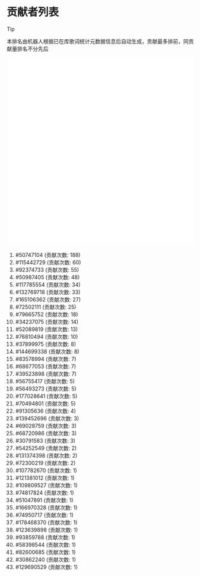 # 贡献者列表

> [!TIP]
> 本排名由机器人根据已在库歌词统计元数据信息后自动生成，贡献最多排前，同贡献量排名不分先后

![贡献者头像画廊](./CONTRIBUTORS.svg)

1. #50747104 (贡献次数: 188)
2. #115442729 (贡献次数: 60)
3. #92374733 (贡献次数: 55)
4. #50987405 (贡献次数: 48)
5. #117785554 (贡献次数: 34)
6. #132769718 (贡献次数: 33)
7. #165106362 (贡献次数: 27)
8. #72502111 (贡献次数: 25)
9. #79665752 (贡献次数: 18)
10. #34237075 (贡献次数: 14)
11. #52089819 (贡献次数: 13)
12. #76810494 (贡献次数: 10)
13. #37899975 (贡献次数: 8)
14. #144699338 (贡献次数: 8)
15. #83578994 (贡献次数: 7)
16. #68677053 (贡献次数: 7)
17. #39523898 (贡献次数: 7)
18. #56755417 (贡献次数: 5)
19. #56493273 (贡献次数: 5)
20. #177028641 (贡献次数: 5)
21. #70494801 (贡献次数: 5)
22. #91305636 (贡献次数: 4)
23. #139452696 (贡献次数: 3)
24. #69028759 (贡献次数: 3)
25. #68720986 (贡献次数: 3)
26. #30791583 (贡献次数: 3)
27. #54252549 (贡献次数: 2)
28. #131374398 (贡献次数: 2)
29. #72300219 (贡献次数: 2)
30. #107782670 (贡献次数: 1)
31. #121381012 (贡献次数: 1)
32. #109809527 (贡献次数: 1)
33. #74817824 (贡献次数: 1)
34. #51047891 (贡献次数: 1)
35. #166970328 (贡献次数: 1)
36. #74950717 (贡献次数: 1)
37. #178468370 (贡献次数: 1)
38. #123639898 (贡献次数: 1)
39. #93859788 (贡献次数: 1)
40. #58398544 (贡献次数: 1)
41. #82600685 (贡献次数: 1)
42. #30862240 (贡献次数: 1)
43. #129690529 (贡献次数: 1)
